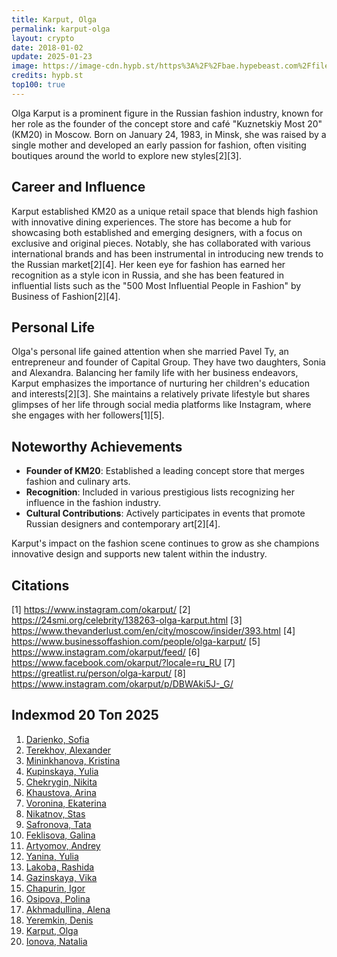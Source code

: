 ```yaml
---
title: Karput, Olga
permalink: karput-olga
layout: crypto
date: 2018-01-02
update: 2025-01-23
image: https://image-cdn.hypb.st/https%3A%2F%2Fbae.hypebeast.com%2Ffiles%2F2018%2F04%2F032c-km20-capsule-collection-lookbook-2.jpg?q=90&w=2180&format=jpeg&cbr=1&fit=max
credits: hypb.st
top100: true
---
```


Olga Karput is a prominent figure in the Russian fashion industry, known for her role as the founder of the concept store and café "Kuznetskiy Most 20" (KM20) in Moscow. Born on January 24, 1983, in Minsk, she was raised by a single mother and developed an early passion for fashion, often visiting boutiques around the world to explore new styles[2][3].

## Career and Influence

Karput established KM20 as a unique retail space that blends high fashion with innovative dining experiences. The store has become a hub for showcasing both established and emerging designers, with a focus on exclusive and original pieces. Notably, she has collaborated with various international brands and has been instrumental in introducing new trends to the Russian market[2][4]. Her keen eye for fashion has earned her recognition as a style icon in Russia, and she has been featured in influential lists such as the "500 Most Influential People in Fashion" by Business of Fashion[2][4].

## Personal Life

Olga's personal life gained attention when she married Pavel Ty, an entrepreneur and founder of Capital Group. They have two daughters, Sonia and Alexandra. Balancing her family life with her business endeavors, Karput emphasizes the importance of nurturing her children's education and interests[2][3]. She maintains a relatively private lifestyle but shares glimpses of her life through social media platforms like Instagram, where she engages with her followers[1][5].

## Noteworthy Achievements

- **Founder of KM20**: Established a leading concept store that merges fashion and culinary arts.
- **Recognition**: Included in various prestigious lists recognizing her influence in the fashion industry.
- **Cultural Contributions**: Actively participates in events that promote Russian designers and contemporary art[2][4].

Karput's impact on the fashion scene continues to grow as she champions innovative design and supports new talent within the industry.

## Citations

[1] https://www.instagram.com/okarput/
[2] https://24smi.org/celebrity/138263-olga-karput.html
[3] https://www.thevanderlust.com/en/city/moscow/insider/393.html
[4] https://www.businessoffashion.com/people/olga-karput/
[5] https://www.instagram.com/okarput/feed/
[6] https://www.facebook.com/okarput/?locale=ru_RU
[7] https://greatlist.ru/person/olga-karput/
[8] https://www.instagram.com/okarput/p/DBWAki5J-_G/


## Indexmod 20 Топ 2025

1. [Darienko, Sofia](darienko-sofia)  
2. [Terekhov, Alexander](terekhov-alexander)  
3. [Mininkhanova, Kristina](mininkhanova-kristina)  
4. [Kupinskaya, Yulia](kupinskaya-yulia)  
5. [Chekrygin, Nikita](chekrygin-nikita)  
6. [Khaustova, Arina](khaustova-arina)  
7. [Voronina, Ekaterina](voronina-ekaterina)  
8. [Nikatnov, Stas](nikatnov-stas)  
9. [Safronova, Tata](safronova-tata)  
10. [Feklisova, Galina](feklisova-galina)  
11. [Artyomov, Andrey](artyomov-andrey)  
12. [Yanina, Yulia](yanina-yulia)  
13. [Lakoba, Rashida](lakoba-rashida)  
14. [Gazinskaya, Vika](gazinskaya-vika)  
15. [Chapurin, Igor](chapurin-igor)  
16. [Osipova, Polina](osipova-polina)  
17. [Akhmadullina, Alena](akhmadullina-alena-designer)  
18. [Yeremkin, Denis](yeremkin-denis)  
19. [Karput, Olga](karput-olga)  
20. [Ionova, Natalia](ionova-natalia)  
